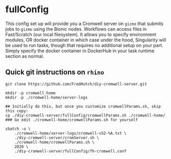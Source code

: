 # fullConfig

This config set up will provide you a Cromwell server on `gizmo` that submits jobs to `gizmo` using the Bionic nodes.  Workflows can access files in Fast/Scratch (our local filesystem).  It allows you to specify environment modules, OR docker container in which case under the hood, Singularity will be used to run tasks, though that requires no additional setup on your part.  Simply specify the docker container in DockerHub in your task runtime section as normal.  


## Quick git instructions on `rhino`
```
git clone https://github.com/FredHutch/diy-cromwell-server.git

mkdir -p cromwell-home
mkdir -p ./cromwell-home/server-logs

## Initially do this, but once you customize cromwellParams.sh, skip this copy:
cp ./diy-cromwell-server/fullConfig/cromwellParams.sh ./cromwell-home/
### Go edit ./cromwell-home/cromwellParams.sh for yourself

sbatch -o \
    ./cromwell-home/server-logs/cromwell-v52-%A.txt \
    ./diy-cromwell-server/cromServer.sh \
    ./cromwell-home/cromwellParams.sh \
    2020 \
    ./diy-cromwell-server/fullConfig/fh-cromwell.conf
```
